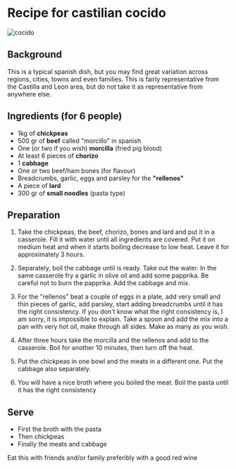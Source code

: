# Recipe for castilian cocido

![cocido](https://3.bp.blogspot.com/-YVlbioCSvHA/UyGzYt_v2rI/AAAAAAAAArw/adfGZ9RQyOE/s1600/cocido2.jpg)

## Background

This is a typical spanish dish, but you may find great variation across regions, cities, towns and even families. This is fairly representative from the Castilla and Leon area, but do not take it as representative from anywhere else.

## Ingredients (for 6 people)

* 1kg of **chickpeas**
* 500 gr of **beef** called "morcillo" in spanish
* One (or two if you wish) **morcilla** (fried pig blood)
* At least 6 pieces of **chorizo**
* 1 **cabbage**
* One or two beef/ham bones (for flavour)
* Breadcrumbs, garlic, eggs and parsley for the **"rellenos"**
* A piece of **lard**
* 300 gr of **small noodles** (pasta type)

## Preparation

1. Take the chickpeas, the beef, chorizo, bones and lard and put it in a casserole. Fill it with water until all ingredients are covered. Put it on medium heat and when it starts boiling decrease to low heat. Leave it for approximately 3 hours.
2. Separately, boil the cabbage until is ready. Take out the water. In the same casserole fry a garlic in olive oil and add some papprika. Be careful not to burn the papprika. Add the cabbage and mix.

3. For the "rellenos" beat a couple of eggs in a plate, add very small and thin pieces of garlic, add parsley, start adding breadcrumbs until it has the right consistency. If you don't know what the right consistency is, I am sorry, it is impossible to explain. Take a spoon and add the mix into a pan with very hot oil, make through all sides. Make as many as you wish.

4. After three hours take the morcilla and the rellenos and add to the casserole. Boil for another 10 minutes, then turn off the heat.
5. Put the chickpeas in one bowl and the meats in a different one. Put the cabbage also separately.
6. You will have a nice broth where you boiled the meat. Boil the pasta until it has the right consistency

## Serve

* First the broth with the pasta
* Then chickpeas
* Finally the meats and cabbage
  
Eat this with friends and/or family preferibly with a good red wine
